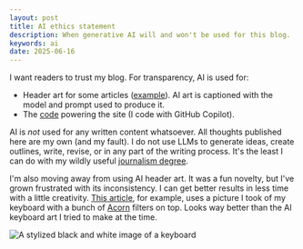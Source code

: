 ```yaml
---
layout: post
title: AI ethics statement
description: When generative AI will and won't be used for this blog.
keywords: ai
date: 2025-06-16
---
```


I want readers to trust my blog. For transparency, AI is used for:

- Header art for some articles ([example](/blog/regular-and-dangerous-dysfunction)). AI art is captioned with the model and prompt used to produce it.
- The [code](https://github.com/kyle-n/kyle-n.github.io) powering the site (I code with GitHub Copilot).

AI is _not_ used for any written content whatsoever. All thoughts published here are my own (and my fault). I do not use LLMs to generate ideas, create outlines, write, revise, or in any part of the writing process. It's the least I can do with my wildly useful [journalism degree](/blog/why-i-left-journalism).

I'm also moving away from using AI header art. It was a fun novelty, but I've grown frustrated with its inconsistency. I can get better results in less time with a little creativity. [This article](/blog/using-a-pc-from-the-keyboard), for example, uses a picture I took of my keyboard with a bunch of [Acorn](https://flyingmeat.com/acorn/) filters on top. Looks way better than the AI keyboard art I tried to make at the time.

![A stylized black and white image of a keyboard](kb-stylized.webp)
